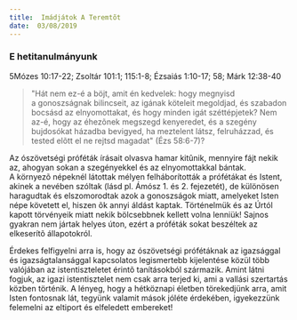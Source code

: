 ```yaml
---
title:  Imádjátok A Teremtõt
date:  03/08/2019
---
```


### E hetitanulmányunk
5Mózes 10:17-22; Zsoltár 101:1; 115:1-8; Ézsaiás 1:10-17; 58; Márk 12:38-40

> <p></p>
> "Hát nem ez-é a böjt, amit én kedvelek: hogy megnyisd a gonoszságnak bilincseit, az igának köteleit megoldjad, és szabadon bocsásd az elnyomottakat, és hogy minden igát széttépjetek? Nem az-é, hogy az éhezõnek megszegd kenyeredet, és a szegény bujdosókat házadba bevigyed, ha meztelent látsz, felruházzad, és tested elõtt el ne rejtsd magadat" (Ézs 58:6-7)?

Az ószövetségi próféták írásait olvasva hamar kitûnik, mennyire fájt nekik az, ahogyan sokan a szegényekkel és az elnyomottakkal bántak. A környezõ népeknél látottak mélyen felháborították a prófétákat és Istent, akinek a nevében szóltak (lásd pl. Ámósz 1. és 2. fejezetét), de különösen haragudtak és elszomorodtak azok a gonoszságok miatt, amelyeket Isten népe követett el, hiszen õk annyi áldást kaptak. Történelmük és az Úrtól kapott törvényeik miatt nekik bölcsebbnek kellett volna lenniük! Sajnos gyakran nem jártak helyes úton, ezért a próféták sokat beszéltek az elkeserítõ állapotokról.

Érdekes felfigyelni arra is, hogy az ószövetségi prófétáknak az igazsággal és igazságtalansággal kapcsolatos legismertebb kijelentése közül több valójában az istentiszteletet érintõ tanításokból származik. Amint látni fogjuk, az igazi istentisztelet nem csak arra terjed ki, ami a vallási szertartás közben történik. A lényeg, hogy a hétköznapi életben törekedjünk arra, amit Isten fontosnak lát, tegyünk valamit mások jóléte érdekében, igyekezzünk felemelni az eltiport és elfeledett embereket!